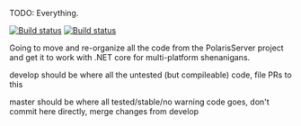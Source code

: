 TODO: Everything.

[![Build status](https://ci.appveyor.com/api/projects/status/9jfet757ah3w7mrr/branch/develop?svg=true)](https://ci.appveyor.com/project/VariantXYZ/polariscore)
[![Build status](https://travis-ci.org/PolarisTeam/PolarisCore.svg?branch=develop)](https://travis-ci.org/PolarisTeam/PolarisCore)

Going to move and re-organize all the code from the PolarisServer project and get it to work with .NET core for 
multi-platform shenanigans.

develop should be where all the untested (but compileable) code, file PRs to this

master should be where all tested/stable/no warning code goes, don't commit here directly, merge changes from develop
